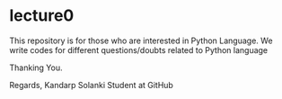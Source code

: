 # lecture0
This repository is for those who are interested in Python Language. We write codes for different questions/doubts related to
Python language

Thanking You.

Regards,
Kandarp Solanki
Student at GitHub
